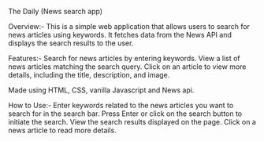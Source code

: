 The Daily (News search app)

Overview:-
This is a simple web application that allows users to search for news articles using keywords. It fetches data from the News API and displays the search results to the user.

Features:-
Search for news articles by entering keywords.
View a list of news articles matching the search query.
Click on an article to view more details, including the title, description, and image.

Made using HTML, CSS, vanilla Javascript and News api.

How to Use:-
Enter keywords related to the news articles you want to search for in the search bar.
Press Enter or click on the search button to initiate the search.
View the search results displayed on the page.
Click on a news article to read more details.

